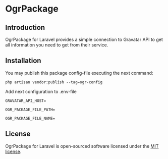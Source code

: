 # OgrPackage

## Introduction

OgrPackage for Laravel provides a simple connection to Gravatar API to get all information you need to get from their service.

## Installation

You may publish this package config-file executing the next command:

`php artisan vendor:publish --tag=ogr-config`

Add next configuration to .env-file

`GRAVATAR_API_HOST=`

`OGR_PACKAGE_FILE_PATH=`

`OGR_PACKAGE_FILE_NAME=`



## License
OgrPackage for Laravel is open-sourced software licensed under the [MIT license](LICENSE.md).
